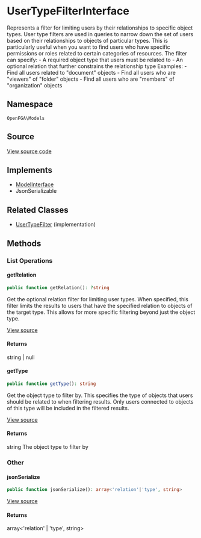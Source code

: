 # UserTypeFilterInterface

Represents a filter for limiting users by their relationships to specific object types. User type filters are used in queries to narrow down the set of users based on their relationships to objects of particular types. This is particularly useful when you want to find users who have specific permissions or roles related to certain categories of resources. The filter can specify: - A required object type that users must be related to - An optional relation that further constrains the relationship type Examples: - Find all users related to &quot;document&quot; objects - Find all users who are &quot;viewers&quot; of &quot;folder&quot; objects - Find all users who are &quot;members&quot; of &quot;organization&quot; objects

## Namespace
`OpenFGA\Models`

## Source
[View source code](https://github.com/evansims/openfga-php/blob/main/src/Models/UserTypeFilterInterface.php)

## Implements
* [ModelInterface](ModelInterface.md)
* JsonSerializable

## Related Classes
* [UserTypeFilter](Models/UserTypeFilter.md) (implementation)



## Methods

                                                            
### List Operations
#### getRelation


```php
public function getRelation(): ?string
```

Get the optional relation filter for limiting user types. When specified, this filter limits the results to users that have the specified relation to objects of the target type. This allows for more specific filtering beyond just the object type.

[View source](https://github.com/evansims/openfga-php/blob/main/src/Models/UserTypeFilterInterface.php#L39)


#### Returns
string &#124; null

#### getType


```php
public function getType(): string
```

Get the object type to filter by. This specifies the type of objects that users should be related to when filtering results. Only users connected to objects of this type will be included in the filtered results.

[View source](https://github.com/evansims/openfga-php/blob/main/src/Models/UserTypeFilterInterface.php#L50)


#### Returns
string
 The object type to filter by

### Other
#### jsonSerialize


```php
public function jsonSerialize(): array<'relation'|'type', string>
```


[View source](https://github.com/evansims/openfga-php/blob/main/src/Models/UserTypeFilterInterface.php#L56)


#### Returns
array&lt;'relation' &#124; 'type', string&gt;


